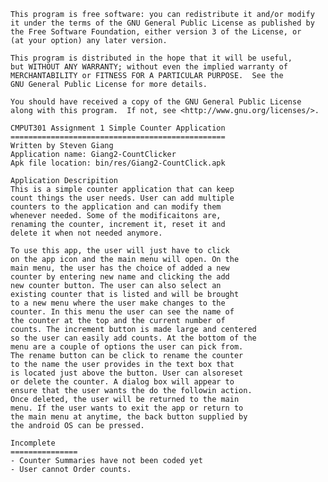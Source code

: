     This program is free software: you can redistribute it and/or modify
    it under the terms of the GNU General Public License as published by
    the Free Software Foundation, either version 3 of the License, or
    (at your option) any later version.

    This program is distributed in the hope that it will be useful,
    but WITHOUT ANY WARRANTY; without even the implied warranty of
    MERCHANTABILITY or FITNESS FOR A PARTICULAR PURPOSE.  See the
    GNU General Public License for more details.

    You should have received a copy of the GNU General Public License
    along with this program.  If not, see <http://www.gnu.org/licenses/>.
    
    CMPUT301 Assignment 1 Simple Counter Application
    ================================================
    Written by Steven Giang
    Application name: Giang2-CountClicker
    Apk file location: bin/res/Giang2-CountClick.apk
    
    Application Descripition
    This is a simple counter application that can keep
    count things the user needs. User can add multiple
    counters to the application and can modify them 
    whenever needed. Some of the modificaitons are, 
    renaming the counter, increment it, reset it and
    delete it when not needed anymore. 
    
    To use this app, the user will just have to click
    on the app icon and the main menu will open. On the
    main menu, the user has the choice of added a new
    counter by entering new name and clicking the add
    new counter button. The user can also select an
    existing counter that is listed and will be brought
    to a new menu where the user make changes to the 
    counter. In this menu the user can see the name of 
    the counter at the top and the current number of
    counts. The increment button is made large and centered
    so the user can easily add counts. At the bottom of the
    menu are a couple of options the user can pick from. 
    The rename button can be click to rename the counter
    to the name the user provides in the text box that 
    is located just above the button. User can alsoreset
    or delete the counter. A dialog box will appear to
    ensure that the user wants the do the followin action.
    Once deleted, the user will be returned to the main 
    menu. If the user wants to exit the app or return to 
    the main menu at anytime, the back button supplied by
    the android OS can be pressed. 
    
    Incomplete
    ===============
    - Counter Summaries have not been coded yet
    - User cannot Order counts.
    

  

